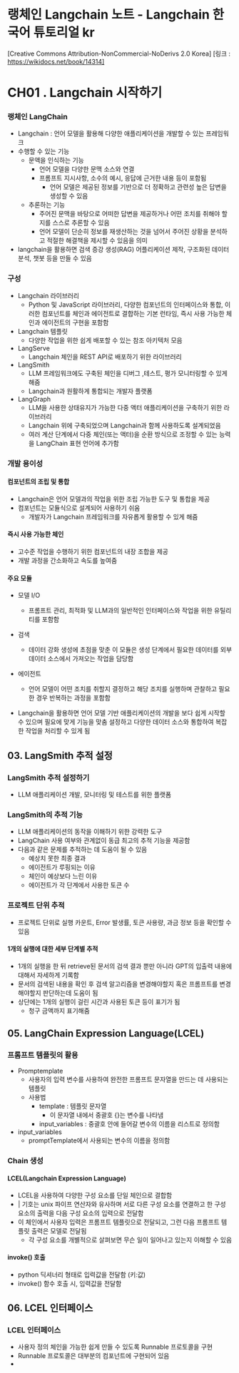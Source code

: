 # 랭체인 Langchain 노트 - Langchain 한국어 튜토리얼 kr
[Creative Commons Attribution-NonCommercial-NoDerivs 2.0 Korea]
[링크 : https://wikidocs.net/book/14314]

# CH01 . Langchain 시작하기
### 랭체인 LangChain
- Langchain : 언어 모델을 활용해 다양한 애플리케이션을 개발할 수 있는 프레임워크
- 수행할 수 있는 기능
  - 문액을 인식하는 기능
    - 언어 모델을 다양한 문맥 소스와 연결
    - 프롬프트 지시사항, 소수의 예시, 응답에 근거한 내용 등이 포함됨
      - 언어 모델은 제공된 정보를 기반으로 더 정확하고 관련성 높은 답변을 생성할 수 있음
  - 추론하는 기능
    - 주어진 문맥을 바탕으로 어떠한 답변을 제공하거나 어떤 조치를 취해야 할지를 스스로 추론할 수 있음
    - 언어 모델이 단순히 정보를 재생산하는 것을 넘어서 주어진 상황을 분석하고 적절한 해결책을 제시할 수 있음을 의미
- langchain을 활용하면 검색 증강 생성(RAG) 어플리케이션 제작, 구조화된 데이터 분석, 챗봇 등을 만들 수 있음

### 구성
- Langchain 라이브러리
  - Python 및 JavaScript 라이브러리, 다양한 컴포넌트의 인터페이스와 통합, 이러한 컴포넌트를 체인과 에이전트로 결합하는 기본 런타임, 즉시 사용 가능한 체인과 에이전트의 구현을 포함함
- Langchain 템플릿
  - 다양한 작업을 위한 쉽게 배포할 수 있는 참조 아키텍처 모음
- LangServe
  - Langchain 체인을 REST API로 배포하기 위한 라이브러리
- LangSmith
  - LLM 프레임워크에도 구축된 체인을 디버그 ,테스트, 평가 모니터링할 수 있게 해줌
  - Langchain과 원활하게 통합되는 개발자 플랫폼
- LangGraph
  - LLM을 사용한 상태유지가 가능한 다중 액터 애플리케이션을 구축하기 위한 라이브러리
  - Langchain 위에 구축되었으며 Langchain과 함께 사용하도록 설계되었음
  - 여러 계산 단계에서 다중 체인(또는 액터)을 순환 방식으로 조정할 수 있는 능력을 LangChain 표현 언어에 추가함

### 개발 용이성
#### 컴포넌트의 조립 및 통합
- Langchain은 언어 모델과의 작업을 위한 조립 가능한 도구 및 통합을 제공
- 컴포넌트는 모듈식으로 설계되어 사용하기 쉬움
  - 개발자가 Langchain 프레임워크를 자유롭게 활용할 수 있게 해줌

#### 즉시 사용 가능한 체인
- 고수준 작업을 수행하기 위한 컴포넌트의 내장 조합을 제공
- 개발 과정을 간소화하고 속도를 높여줌

#### 주요 모듈
- 모델 I/O
  - 프롬프트 관리, 최적화 및 LLM과의 일반적인 인터페이스와 작업을 위한 유틸리티를 포함함
- 검색
  - 데이터 강화 생성에 초점을 맞춘 이 모듈은 생성 단계에서 필요한 데이터를 외부 데이터 소스에서 가져오는 작업을 담당함
- 에이전트
  - 언어 모델이 어떤 조치를 취할지 결정하고 해당 조치를 실행하며 관찰하고 필요한 경우 반복하는 과정을 포함함

- Langchain을 활용하면 언어 모델 기반 애플리케이션의 개발을 보다 쉽게 시작할 수 있으며 필요에 맞게 기능을 맞춤 설정하고 다양한 데이터 소스와 통합하여 복잡한 작업을 처리할 수 있게 됨


## 03. LangSmith 추적 설정
### LangSmith 추적 설정하기
- LLM 애플리케이션 개발, 모니터링 및 테스트를 위한 플랫폼

### LangSmith의 추적 기능
- LLM 애플리케이션의 동작을 이해하기 위한 강력한 도구
- LangChain 사용 여부와 관계없이 동급 최고의 추적 기능을 제공함
- 다음과 같은 문제를 추적하는 데 도움이 될 수 있음
  - 예상치 못한 최종 결과
  - 에이전트가 루핑되는 이유
  - 체인이 예상보다 느린 이유
  - 에이전트가 각 단계에서 사용한 토큰 수

### 프로젝트 단위 추적
- 프로젝트 단위로 실행 카운트, Error 발생률, 토큰 사용량, 과금 정보 등을 확인할 수 있음

#### 1개의 실행에 대한 세부 단계별 추적
- 1개의 실행을 한 뒤 retrieve된 문서의 검색 결과 뿐만 아니라 GPT의 입출력 내용에 대해서 자세하게 기록함
- 문서의 검색된 내용을 확인 후 검색 알고리즘을 변경해야할지 혹은 프롬프트를 변경해야할지 판단하는데 도움이 됨
- 상단에는 1개의 실행이 걸린 시간과 사용된 토큰 등이 표기가 됨
  - 청구 금액까지 표기해줌
 
## 05. LangChain Expression Language(LCEL)
### 프롬프트 템플릿의 활용
- Promptemplate
  - 사용자의 입력 변수를 사용하여 완전한 프롬프트 문자열을 만드는 데 사용되는 템플릿
  - 사용법
    - template : 템플릿 문자열
      - 이 문자열 내에서 중괄호 {}는 변수를 나타냄
    - input_variables : 중괄호 안에 들어갈 변수의 이름을 리스트로 정의함
- input_variables
  - promptTemplate에서 사용되는 변수의 이름을 정의함

### Chain 생성
#### LCEL(Langchain Expression Language)
- LCEL을 사용하여 다양한 구성 요소를 단일 체인으로 결합함
- | 기호는 unix 파이프 연산자와 유사하며 서로 다른 구성 요소를 연결하고 한 구성 요소의 출력을 다음 구성 요소의 입력으로 전달함
- 이 체인에서 사용자 입력은 프롬프트 템플릿으로 전달되고, 그런 다음 프롬프트 템플릿 출력은 모델로 전달됨
  - 각 구성 요소를 개별적으로 살펴보면 무슨 일이 일어나고 있는지 이해할 수 있음

#### invoke() 호출
- python 딕셔너리 형태로 입력값을 전달함 (키:값)
- invoke() 함수 호출 시, 입력값을 전달함

## 06. LCEL 인터페이스
### LCEL 인터페이스
- 사용자 정의 체인을 가능한 쉽게 만들 수 있도록 Runnable 프로토콜을 구현
- Runnable 프로토콜은 대부분의 컴포넌트에 구현되어 있음
- 
  
